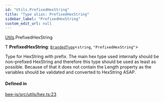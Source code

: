 ```yaml
---
id: "Utils.PrefixedHexString"
title: "Type alias: PrefixedHexString"
sidebar_label: "PrefixedHexString"
custom_edit_url: null
---
```


[Utils](../namespaces/Utils.md).PrefixedHexString

Ƭ **PrefixedHexString**: [`BrandedType`](BrandedType.md)<`string`, ``"PrefixedHexString"``\>

Type for HexString with prefix.
The main hex type used internally should be non-prefixed HexString
and therefore this type should be used as least as possible.
Because of that it does not contain the Length property as the variables
should be validated and converted to HexString ASAP.

#### Defined in

[bee-js/src/utils/hex.ts:23](https://github.com/ethersphere/bee-js/blob/2c8b9d1/src/utils/hex.ts#L23)
